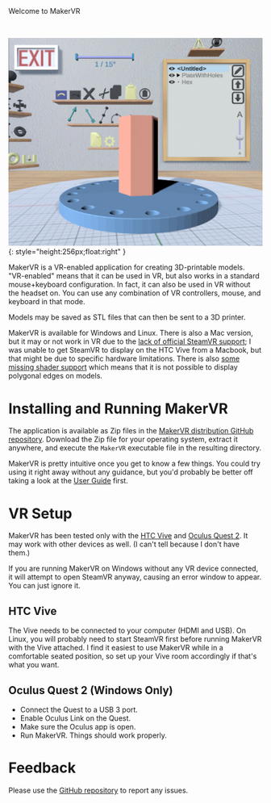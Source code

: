 <!--
Note that the cinder theme has a maximum of 3 levels for its table of
contents. Instead of using the first level (h1) for the title, create a title
div.
-->

<div class="title">Welcome to MakerVR</div>

&nbsp;

![MakerVR Logo](img/logo.jpg){: style="height:256px;float:right" }

MakerVR is a VR-enabled application for creating 3D-printable models.
"VR-enabled" means that it can be used in VR, but also works in a standard
mouse+keyboard configuration. In fact, it can also be used in VR without the
headset on. You can use any combination of VR controllers, mouse, and keyboard
in that mode.

Models may be saved as STL files that can then be sent to a 3D printer.

MakerVR is available for Windows and Linux. There is also a Mac version, but it
may or not work in VR due to the [lack of official SteamVR
support](https://store.steampowered.com/news/app/250820/view/2216278054495230717);
I was unable to get SteamVR to display on the HTC Vive from a Macbook, but that
might be due to specific hardware limitations. There is also [some missing
shader support](https://docs.unity3d.com/Manual/Metal.html) which means that it
is not possible to display polygonal edges on models.

# Installing and Running MakerVR

The application is available as Zip files in the [MakerVR distribution GitHub
repository](https://github.com/pss959/MakerVR-dist). Download the Zip file for
your operating system, extract it anywhere, and execute the `MakerVR`
executable file in the resulting directory.

MakerVR is pretty intuitive once you get to know a few things. You could try
using it right away without any guidance, but you'd probably be better off
taking a look at the [User Guide](UserGuide.md) first.

# VR Setup

MakerVR has been tested only with the [HTC Vive](https://www.vive.com/) and
[Oculus Quest 2](https://www.oculus.com/quest-2/). It may work with other
devices as well. (I can't tell because I don't have them.)

If you are running MakerVR on Windows without any VR device connected, it will
attempt to open SteamVR anyway, causing an error window to appear. You can just
ignore it.

## HTC Vive

The Vive needs to be connected to your computer (HDMI and USB). On Linux, you
will probably need to start SteamVR first before running MakerVR with the Vive
attached. I find it easiest to use MakerVR while in a comfortable seated
position, so set up your Vive room accordingly if that's what you want.

## Oculus Quest 2 (Windows Only)

+ Connect the Quest to a USB 3 port.
+ Enable Oculus Link on the Quest.
+ Make sure the Oculus app is open.
+ Run MakerVR. Things should work properly.

# Feedback

Please use the [GitHub
repository](https://github.com/pss959/MakerVR-dist) to report any issues.
